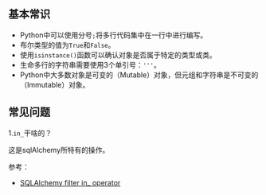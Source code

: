 ## 基本常识

- Python中可以使用分号`;`将多行代码集中在一行中进行编写。
- 布尔类型的值为`True`和`False`。
- 使用`isinstance()`函数可以确认对象是否属于特定的类型或类。
- 生命多行的字符串需要使用3个单引号：`'''`。
- Python中大多数对象是可变的（Mutable）对象，但元组和字符串是不可变的（Immutable）对象。


## 常见问题

1.`in_`干啥的？

这是sqlAlchemy所特有的操作。


参考：

- [SQLAlchemy filter in_ operator](https://stackoverflow.com/questions/16158809/sqlalchemy-filter-in-operator)
